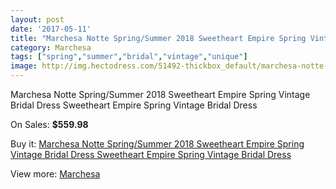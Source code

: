 ```yaml
---
layout: post
date: '2017-05-11'
title: "Marchesa Notte Spring/Summer 2018 Sweetheart Empire Spring Vintage Bridal Dress Sweetheart Empire Spring Vintage Bridal Dress"
category: Marchesa
tags: ["spring","summer","bridal","vintage","unique"]
image: http://img.hectodress.com/51492-thickbox_default/marchesa-notte-spring-summer-2018-sweetheart-empire-spring-vintage-bridal-dress-sweetheart-empire-spring-vintage-bridal-dress.jpg
---
```

Marchesa Notte Spring/Summer 2018 Sweetheart Empire Spring Vintage Bridal Dress Sweetheart Empire Spring Vintage Bridal Dress

On Sales: **$559.98**
<a href="https://www.hectodress.com/marchesa/16283-marchesa-notte-spring-summer-2018-sweetheart-empire-spring-vintage-bridal-dress-sweetheart-empire-spring-vintage-bridal-dress.html"><amp-img layout="responsive" width="600" height="600" src="//img.hectodress.com/51492-thickbox_default/marchesa-notte-spring-summer-2018-sweetheart-empire-spring-vintage-bridal-dress-sweetheart-empire-spring-vintage-bridal-dress.jpg" alt="Marchesa Notte Spring/Summer 2018 Sweetheart Empire Spring Vintage Bridal Dress Sweetheart Empire Spring Vintage Bridal Dress 0" /></a>
<a href="https://www.hectodress.com/marchesa/16283-marchesa-notte-spring-summer-2018-sweetheart-empire-spring-vintage-bridal-dress-sweetheart-empire-spring-vintage-bridal-dress.html"><amp-img layout="responsive" width="600" height="600" src="//img.hectodress.com/51494-thickbox_default/marchesa-notte-spring-summer-2018-sweetheart-empire-spring-vintage-bridal-dress-sweetheart-empire-spring-vintage-bridal-dress.jpg" alt="Marchesa Notte Spring/Summer 2018 Sweetheart Empire Spring Vintage Bridal Dress Sweetheart Empire Spring Vintage Bridal Dress 1" /></a>
<a href="https://www.hectodress.com/marchesa/16283-marchesa-notte-spring-summer-2018-sweetheart-empire-spring-vintage-bridal-dress-sweetheart-empire-spring-vintage-bridal-dress.html"><amp-img layout="responsive" width="600" height="600" src="//img.hectodress.com/51493-thickbox_default/marchesa-notte-spring-summer-2018-sweetheart-empire-spring-vintage-bridal-dress-sweetheart-empire-spring-vintage-bridal-dress.jpg" alt="Marchesa Notte Spring/Summer 2018 Sweetheart Empire Spring Vintage Bridal Dress Sweetheart Empire Spring Vintage Bridal Dress 2" /></a>

Buy it: [Marchesa Notte Spring/Summer 2018 Sweetheart Empire Spring Vintage Bridal Dress Sweetheart Empire Spring Vintage Bridal Dress](https://www.hectodress.com/marchesa/16283-marchesa-notte-spring-summer-2018-sweetheart-empire-spring-vintage-bridal-dress-sweetheart-empire-spring-vintage-bridal-dress.html "Marchesa Notte Spring/Summer 2018 Sweetheart Empire Spring Vintage Bridal Dress Sweetheart Empire Spring Vintage Bridal Dress")

View more: [Marchesa](https://www.hectodress.com/311-marchesa "Marchesa")